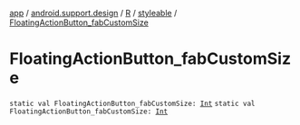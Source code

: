 [app](../../../index.md) / [android.support.design](../../index.md) / [R](../index.md) / [styleable](index.md) / [FloatingActionButton_fabCustomSize](./-floating-action-button_fab-custom-size.md)

# FloatingActionButton_fabCustomSize

`static val FloatingActionButton_fabCustomSize: `[`Int`](https://kotlinlang.org/api/latest/jvm/stdlib/kotlin/-int/index.html)
`static val FloatingActionButton_fabCustomSize: `[`Int`](https://kotlinlang.org/api/latest/jvm/stdlib/kotlin/-int/index.html)